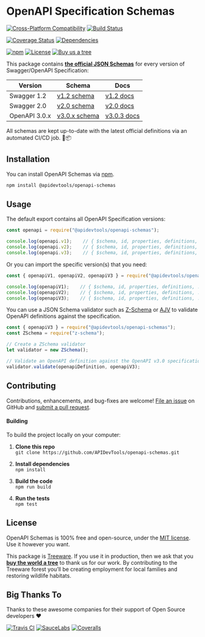 # OpenAPI Specification Schemas

[![Cross-Platform Compatibility](https://apitools.dev/img/badges/os-badges.svg)](https://github.com/APIDevTools/openapi-schemas/blob/master/.github/workflows/CI-CD.yaml)
[![Build Status](https://github.com/APIDevTools/openapi-schemas/workflows/CI-CD/badge.svg?branch=master)](https://github.com/APIDevTools/openapi-schemas/blob/master/.github/workflows/CI-CD.yaml)

[![Coverage Status](https://coveralls.io/repos/github/APIDevTools/openapi-schemas/badge.svg?branch=master)](https://coveralls.io/github/APIDevTools/openapi-schemas)
[![Dependencies](https://david-dm.org/APIDevTools/openapi-schemas.svg)](https://david-dm.org/APIDevTools/openapi-schemas)

[![npm](https://img.shields.io/npm/v/@apidevtools/openapi-schemas.svg)](https://www.npmjs.com/package/@apidevtools/openapi-schemas)
[![License](https://img.shields.io/npm/l/@apidevtools/openapi-schemas.svg)](LICENSE)
[![Buy us a tree](https://img.shields.io/badge/Treeware-%F0%9F%8C%B3-lightgreen)](https://plant.treeware.earth/APIDevTools/openapi-schemas)



This package contains [**the official JSON Schemas**](https://github.com/OAI/OpenAPI-Specification/tree/master/schemas) for every version of Swagger/OpenAPI Specification:

| Version | Schema | Docs
|---------|--------|-------
| Swagger 1.2   | [v1.2 schema](https://github.com/OAI/OpenAPI-Specification/tree/master/schemas/v1.2)               | [v1.2 docs](https://github.com/OAI/OpenAPI-Specification/blob/master/versions/1.2.md)
| Swagger 2.0   | [v2.0 schema](https://github.com/OAI/OpenAPI-Specification/blob/master/schemas/v2.0/schema.json)   | [v2.0 docs](https://github.com/OAI/OpenAPI-Specification/blob/master/versions/2.0.md)
| OpenAPI 3.0.x | [v3.0.x schema](https://github.com/OAI/OpenAPI-Specification/blob/master/schemas/v3.0/schema.json) | [v3.0.3 docs](https://github.com/OAI/OpenAPI-Specification/blob/master/versions/3.0.3.md)

All schemas are kept up-to-date with the latest official definitions via an automated CI/CD job. 🤖📦



Installation
--------------------------
You can install OpenAPI Schemas via [npm](https://docs.npmjs.com/about-npm/).

```bash
npm install @apidevtools/openapi-schemas
```



Usage
--------------------------

The default export contains all OpenAPI Specification versions:

```javascript
const openapi = require("@apidevtools/openapi-schemas");

console.log(openapi.v1);    // { $schema, id, properties, definitions, ... }
console.log(openapi.v2);    // { $schema, id, properties, definitions, ... }
console.log(openapi.v3);    // { $schema, id, properties, definitions, ... }
```

Or you can import the specific version(s) that you need:

```javascript
const { openapiV1, openapiV2, openapiV3 } = require("@apidevtools/openapi-schemas");

console.log(openapiV1);    // { $schema, id, properties, definitions, ... }
console.log(openapiV2);    // { $schema, id, properties, definitions, ... }
console.log(openapiV3);    // { $schema, id, properties, definitions, ... }
```

You can use a JSON Schema validator such as [Z-Schema](https://www.npmjs.com/package/z-schema) or [AJV](https://www.npmjs.com/package/ajv) to validate OpenAPI definitions against the specification.

```javascript
const { openapiV3 } = require("@apidevtools/openapi-schemas");
const ZSchema = require("z-schema");

// Create a ZSchema validator
let validator = new ZSchema();

// Validate an OpenAPI definition against the OpenAPI v3.0 specification
validator.validate(openapiDefinition, openapiV3);
```



Contributing
--------------------------
Contributions, enhancements, and bug-fixes are welcome!  [File an issue](https://github.com/APIDevTools/openapi-schemas/issues) on GitHub and [submit a pull request](https://github.com/APIDevTools/openapi-schemas/pulls).

#### Building
To build the project locally on your computer:

1. __Clone this repo__<br>
`git clone https://github.com/APIDevTools/openapi-schemas.git`

2. __Install dependencies__<br>
`npm install`

3. __Build the code__<br>
`npm run build`

4. __Run the tests__<br>
`npm test`



License
--------------------------
OpenAPI Schemas is 100% free and open-source, under the [MIT license](LICENSE). Use it however you want.

This package is [Treeware](http://treeware.earth). If you use it in production, then we ask that you [**buy the world a tree**](https://plant.treeware.earth/APIDevTools/openapi-schemas) to thank us for our work. By contributing to the Treeware forest you’ll be creating employment for local families and restoring wildlife habitats.



Big Thanks To
--------------------------
Thanks to these awesome companies for their support of Open Source developers ❤

[![Travis CI](https://apitools.dev/img/badges/travis-ci.svg)](https://travis-ci.com)
[![SauceLabs](https://apitools.dev/img/badges/sauce-labs.svg)](https://saucelabs.com)
[![Coveralls](https://apitools.dev/img/badges/coveralls.svg)](https://coveralls.io)
